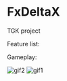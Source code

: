 # FxDeltaX

TGK project

Feature list:

Gameplay:

![gif2](gif/optimized-2.gif)
![gif1](gif/optimized-1.gif)
